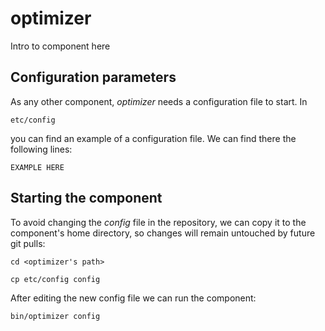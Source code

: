 # optimizer
Intro to component here


## Configuration parameters
As any other component, *optimizer* needs a configuration file to start. In
```
etc/config
```
you can find an example of a configuration file. We can find there the following lines:
```
EXAMPLE HERE
```

## Starting the component
To avoid changing the *config* file in the repository, we can copy it to the component's home directory, so changes will remain untouched by future git pulls:

```
cd <optimizer's path> 
```
```
cp etc/config config
```

After editing the new config file we can run the component:

```
bin/optimizer config
```
